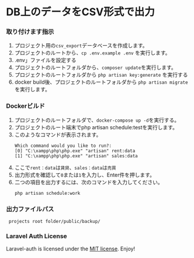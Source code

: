 # DB上のデータをCSV形式で出力

### 取り付けます指示
1. プロジェクト用の`csv_export`データベースを作成します。
2. プロジェクトのルートから、`cp .env.example .env` を実行します。
3. .env」ファイルを設定する
4. プロジェクトのルートフォルダから、`composer update`を実行します。
5. プロジェクトのルートフォルダから `php artisan key:generate` を実行する
6. docker build後、プロジェクトのルートフォルダから `php artisan migrate`を実行します。

### Dockerビルド
1. プロジェクトのルートフォルダで、`docker-compose up -d`を実行する。
2. プロジェクトのルート端末でphp artisan schedule:testを実行します。
3. このようなコマンドが表示されます。
     ```
     Which command would you like to run?:
     [0] "C:\xampp\php\php.exe" "artisan" rent:data
     [1] "C:\xampp\php\php.exe" "artisan" sales:data
     ```
5. ここで`rent：data`は`賃貸`、`sales：data`は`売買`
6. 出力形式を確認して`0`または`1`を入力し、Enter件を押します。
7. 二つの項目を出力するには、次のコマンドを入力してください。
     ```
     php artisan schedule:work
     ```

### 出力ファイルパス
     projects root folder/public/backup/

### Laravel Auth License
Laravel-auth is licensed under the [MIT license](https://opensource.org/licenses/MIT). Enjoy!